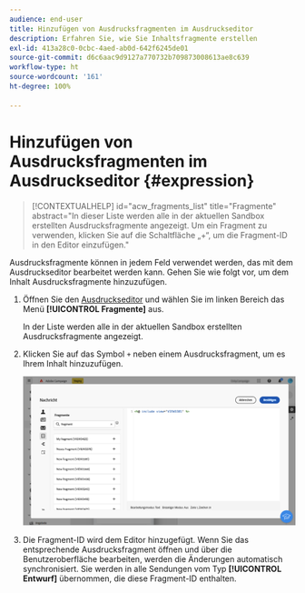 ```yaml
---
audience: end-user
title: Hinzufügen von Ausdrucksfragmenten im Ausdruckseditor
description: Erfahren Sie, wie Sie Inhaltsfragmente erstellen
exl-id: 413a28c0-0cbc-4aed-ab0d-642f6245de01
source-git-commit: d6c6aac9d9127a770732b709873008613ae8c639
workflow-type: ht
source-wordcount: '161'
ht-degree: 100%

---
```


# Hinzufügen von Ausdrucksfragmenten im Ausdruckseditor {#expression}

>[!CONTEXTUALHELP]
>id="acw_fragments_list"
>title="Fragmente"
>abstract="In dieser Liste werden alle in der aktuellen Sandbox erstellten Ausdrucksfragmente angezeigt. Um ein Fragment zu verwenden, klicken Sie auf die Schaltfläche „+“, um die Fragment-ID in den Editor einzufügen."

<!-- pas vu dans l'UI-->

Ausdrucksfragmente können in jedem Feld verwendet werden, das mit dem Ausdruckseditor bearbeitet werden kann. Gehen Sie wie folgt vor, um dem Inhalt Ausdrucksfragmente hinzuzufügen.

1. Öffnen Sie den [Ausdruckseditor](../personalization/gs-personalization.md) und wählen Sie im linken Bereich das Menü **[!UICONTROL Fragmente]** aus.

   In der Liste werden alle in der aktuellen Sandbox erstellten Ausdrucksfragmente angezeigt.

1. Klicken Sie auf das Symbol `+` neben einem Ausdrucksfragment, um es Ihrem Inhalt hinzuzufügen.

   ![Screenshot, der das Hinzufügen eines Ausdrucksfragments mithilfe des Symbols „+“ zeigt](assets/fragment-add-expression.png)

1. Die Fragment-ID wird dem Editor hinzugefügt. Wenn Sie das entsprechende Ausdrucksfragment öffnen und über die Benutzeroberfläche bearbeiten, werden die Änderungen automatisch synchronisiert. Sie werden in alle Sendungen vom Typ **[!UICONTROL Entwurf]** übernommen, die diese Fragment-ID enthalten.